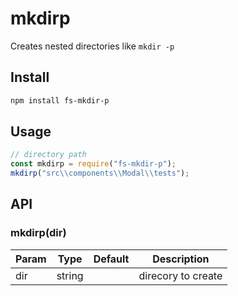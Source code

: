 # mkdirp

Creates nested directories like `mkdir -p`

## Install

```bash
npm install fs-mkdir-p
```

## Usage

```js
// directory path
const mkdirp = require("fs-mkdir-p");
mkdirp("src\\components\\Modal\\tests");
```

## API

### mkdirp(dir)

| Param | Type   | Default | Description        |
| ----- | ------ | ------- | ------------------ |
| dir   | string |         | direcory to create |
